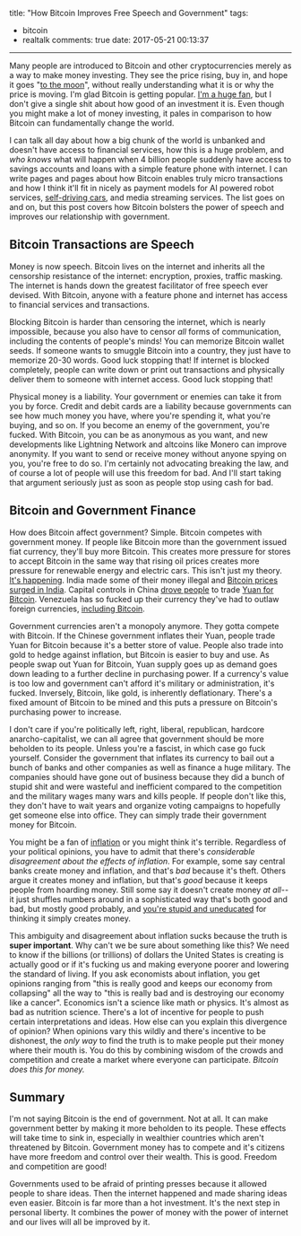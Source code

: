title: "How Bitcoin Improves Free Speech and Government"
tags:
  - bitcoin
  - realtalk
comments: true
date: 2017-05-21 00:13:37
---

Many people are introduced to Bitcoin and other cryptocurrencies merely as a way to make money investing. They see the price rising, buy in, and hope it goes "[to the moon](http://1.bp.blogspot.com/-9_AQgspzJCE/UtQ7wlYZeeI/AAAAAAAAAJs/4voWG2CesFk/s1600/todamoojoon.gif)", without really understanding what it is or why the price is moving. I'm glad Bitcoin is getting popular. [I'm a huge fan](https://media.giphy.com/media/rcqxcl5DGhM9q/giphy.gif), but I don't give a single shit about how good of an investment it is. Even though you might make a lot of money investing, it pales in comparison to how Bitcoin can fundamentally change the world.

I can talk all day about how a big chunk of the world is unbanked and doesn't have access to financial services, how this is a huge problem, and _who knows_ what will happen when 4 billion people suddenly have access to savings accounts and loans with a simple feature phone with internet. I can write pages and pages about how Bitcoin enables truly micro transactions and how I think it'll fit in nicely as payment models for AI powered robot services, [self-driving cars](http://www.bbc.com/news/technology-30998361), and media streaming services. The list goes on and on, but this post covers how Bitcoin bolsters the power of speech and improves our relationship with government.

<!-- more -->

## Bitcoin Transactions are Speech

Money is now speech. Bitcoin lives on the internet and inherits all the censorship resistance of the internet: encryption, proxies, traffic masking. The internet is hands down the greatest facilitator of free speech ever devised. With Bitcoin, anyone with a feature phone and internet has access to financial services and transactions.

Blocking Bitcoin is harder than censoring the internet, which is nearly impossible, because you also have to censor _all_ forms of communication, including the contents of people's minds! You can memorize Bitcoin wallet seeds. If someone wants to smuggle Bitcoin into a country, they just have to memorize 20-30 words. Good luck stopping that! If internet is blocked completely, people can write down or print out transactions and physically deliver them to someone with internet access. Good luck stopping that!

Physical money is a liability. Your government or enemies can take it from you by force. Credit and debit cards are a liability because governments can see how much money you have, where you're spending it, what you're buying, and so on. If you become an enemy of the government, you're fucked. With Bitcoin, you can be as anonymous as you want, and new developments like Lightning Network and altcoins like Monero can improve anonymity. If you want to send or receive money without anyone spying on you, you're free to do so. I'm certainly not advocating breaking the law, and of course a lot of people will use this freedom for bad. And I'll start taking that argument seriously just as soon as people stop using cash for bad.

## Bitcoin and Government Finance

How does Bitcoin affect government? Simple. Bitcoin competes with government money. If people like Bitcoin more than the government issued fiat currency, they'll buy more Bitcoin. This creates more pressure for stores to accept Bitcoin in the same way that rising oil prices creates more pressure for renewable energy and electric cars. This isn't just my theory. [It's happening](https://media.giphy.com/media/5mBE2MiMVFITS/giphy.gif). India made some of their money illegal and [Bitcoin prices surged in India](https://www.forbes.com/sites/krnkashyap/2016/12/22/indias-demonetization-is-causing-bitcoin-to-surge-inside-the-country/#5e3812397dfc). Capital controls in China [drove people](http://www.scmp.com/comment/insight-opinion/article/1984052/how-fear-inflation-driving-bitcoins-popularity-china) to trade [Yuan for Bitcoin](http://www.zerohedge.com/news/2017-01-02/bitcoin-surges-above-1000-china-unveils-new-capital-controls). Venezuela has so fucked up their currency they've had to outlaw foreign currencies, [including Bitcoin](http://www.aljazeera.com/indepth/features/2017/04/venezuelans-turned-bitcoin-mining-170415124105593.html).

Government currencies aren't a monopoly anymore. They gotta compete with Bitcoin. If the Chinese government inflates their Yuan, people trade Yuan for Bitcoin because it's a better store of value. People also trade into gold to hedge against inflation, but Bitcoin is easier to buy and use. As people swap out Yuan for Bitcoin, Yuan supply goes up as demand goes down leading to a further decline in purchasing power. If a currency's value is too low and government can't afford it's military or administration, it's fucked. Inversely, Bitcoin, like gold, is inherently deflationary. There's a fixed amount of Bitcoin to be mined and this puts a pressure on Bitcoin's purchasing power to increase.

I don't care if you're politically left, right, liberal, republican, hardcore anarcho-capitalist, we can all agree that government should be more beholden to its people. Unless you're a fascist, in which case go fuck yourself. Consider the government that inflates its currency to bail out a bunch of banks and other companies as well as finance a huge military. The companies should have gone out of business because they did a bunch of stupid shit and were wasteful and inefficient compared to the competition and the military wages many wars and kills people. If people don't like this, they don't have to wait years and organize voting campaigns to hopefully get someone else into office. They can simply trade their government money for Bitcoin.

You might be a fan of [inflation](http://www.npr.org/sections/money/2009/01/what_is_seigniorage_1.html) or you might think it's terrible. Regardless of your political opinions, you have to admit that there's _considerable disagreement about the effects of inflation_. For example, some say central banks create money and inflation, and that's _bad_ because it's theft. Others argue it creates money and inflation, but that's _good_ because it keeps people from hoarding money. Still some say it doesn't create money _at all_--it just shuffles numbers around in a sophisticated way that's both good and bad, but mostly good probably, and [you're stupid and uneducated](https://cdn.meme.am/instances/31631803.jpg) for thinking it simply creates money.

This ambiguity and disagreement about inflation sucks because the truth is **super important**. Why can't we be sure about something like this? We need to know if the billions (or trillions) of dollars the United States is creating is actually good or if it's fucking us and making everyone poorer and lowering the standard of living. If you ask economists about inflation, you get opinions ranging from "this is really good and keeps our economy from collapsing" all the way to "this is really bad and is destroying our economy like a cancer". Economics isn't a science like math or physics. It's almost as bad as nutrition science. There's a lot of incentive for people to push certain interpretations and ideas. How else can you explain this divergence of opinion? When opinions vary this wildly and there's incentive to be dishonest, the _only way_ to find the truth is to make people put their money where their mouth is. You do this by combining wisdom of the crowds and competition and create a market where everyone can participate. _Bitcoin does this for money._

## Summary

I'm not saying Bitcoin is the end of government. Not at all. It can make government better by making it more beholden to its people. These effects will take time to sink in, especially in wealthier countries which aren't threatened by Bitcoin. Government money has to compete and it's citizens have more freedom and control over their wealth. This is good. Freedom and competition are good!

Governments used to be afraid of printing presses because it allowed people to share ideas. Then the internet happened and made sharing ideas even easier. Bitcoin is far more than a hot investment. It's the next step in personal liberty. It combines the power of money with the power of internet and our lives will all be improved by it.
